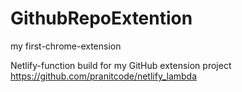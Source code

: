 # GithubRepoExtention
my first-chrome-extension


Netlify-function build for my GitHub extension project
https://github.com/pranitcode/netlify_lambda
